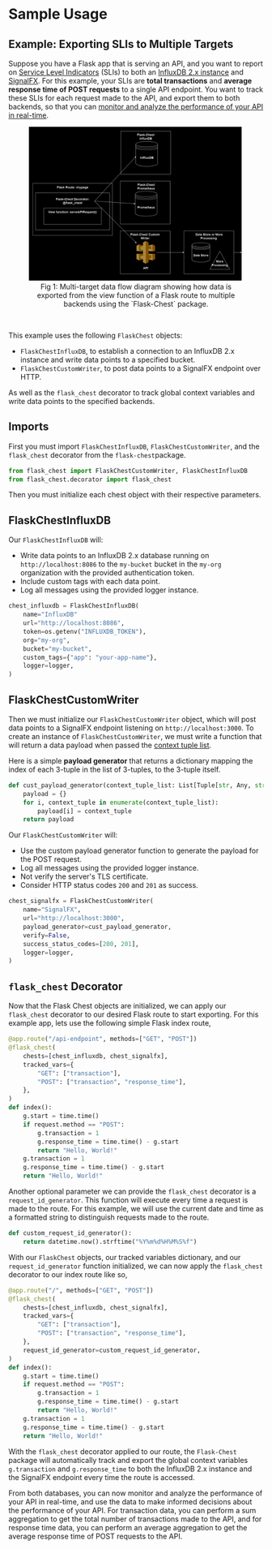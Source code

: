 <!-- Import custom.css -->
<link rel="stylesheet" type="text/css" href="_static/custom.css">

# Sample Usage

## Example: Exporting SLIs to Multiple Targets
Suppose you have a Flask app that is serving an API, and you want to report on [Service Level Indicators](https://sre.google/sre-book/service-level-objectives/) (SLIs) to both an <u>InfluxDB 2.x instance</u> and <u>[SignalFX](https://www.splunk.com/en_us/about-splunk/acquisitions/signalfx.html)</u>. For this example, your SLIs are <b>total transactions</b> and <b>average response time of POST requests</b> to a single API endpoint. You want to track these SLIs for each request made to the API, and export them to both backends, so that you can <u>monitor and analyze the performance of your API in real-time</u>.<br>

<center>
<figure>
<img src="_static/flask_chest_simple_diagram.png" style="width:600px;"/>
<figcaption>Fig 1: Multi-target data flow diagram showing how data is exported from the view function of a Flask route to multiple backends using the `Flask-Chest` package.</figcaption>
</figure>
</center><br>

This example uses the following `FlaskChest` objects:
- `FlaskChestInfluxDB`, to establish a connection to an InfluxDB 2.x instance and write data points to a specified bucket.
- `FlaskChestCustomWriter`, to post data points to a SignalFX endpoint over HTTP.

As well as the `flask_chest` decorator to track global context variables and write data points to the specified backends.

## Imports
First you must import `FlaskChestInfluxDB`, `FlaskChestCustomWriter`, and the `flask_chest` decorator from the `flask-chest`package.

```python
from flask_chest import FlaskChestCustomWriter, FlaskChestInfluxDB
from flask_chest.decorator import flask_chest
```

Then you must initialize each chest object with their respective parameters.

## FlaskChestInfluxDB
Our `FlaskChestInfluxDB` will:
- Write data points to an InfluxDB 2.x database running on `http://localhost:8086` to the `my-bucket` bucket in the `my-org` organization with the provided authentication token.
- Include custom tags with each data point.
- Log all messages using the provided logger instance.

```python
chest_influxdb = FlaskChestInfluxDB(
    name="InfluxDB"
    url="http://localhost:8086",
    token=os.getenv("INFLUXDB_TOKEN"),
    org="my-org",
    bucket="my-bucket",
    custom_tags={"app": "your-app-name"},
    logger=logger,
)
```
## FlaskChestCustomWriter
Then we must initialize our `FlaskChestCustomWriter` object, which will post data points to a SignalFX endpoint listening on `http://localhost:3000`. To create an instance of `FlaskChestCustomWriter`, we must write a function that will return a data payload when passed the [context tuple list](interfaces.md#payload-generator-function).

Here is a simple <b>payload generator</b> that returns a dictionary mapping the index of each 3-tuple in the list of 3-tuples, to the 3-tuple itself.
```python
def cust_payload_generator(context_tuple_list: List[Tuple[str, Any, str]]):
    payload = {}
    for i, context_tuple in enumerate(context_tuple_list):
        payload[i] = context_tuple
    return payload
```

Our `FlaskChestCustomWriter` will:
- Use the custom payload generator function to generate the payload for the POST request.
- Log all messages using the provided logger instance.
- Not verify the server's TLS certificate.
- Consider HTTP status codes `200` and `201` as success.

```python
chest_signalfx = FlaskChestCustomWriter(
    name="SignalFX",
    url="http://localhost:3000",
    payload_generator=cust_payload_generator,
    verify=False,
    success_status_codes=[200, 201],
    logger=logger,
)
```

## `flask_chest` Decorator
Now that the Flask Chest objects are initialized, we can apply our `flask_chest` decorator to our desired Flask route to start exporting. For this example app, lets use the following simple Flask index route,

```python
@app.route("/api-endpoint", methods=["GET", "POST"])
@flask_chest(
    chests=[chest_influxdb, chest_signalfx],
    tracked_vars={
        "GET": ["transaction"],
        "POST": ["transaction", "response_time"],
    },
)
def index():
    g.start = time.time()
    if request.method == "POST":
        g.transaction = 1
        g.response_time = time.time() - g.start
        return "Hello, World!"
    g.transaction = 1
    g.response_time = time.time() - g.start
    return "Hello, World!"
```

Another optional parameter we can provide the `flask_chest` decorator is a `request_id_generator`. This function will execute every time a request is made to the route. For this example, we will use the current date and time as a formatted string to distinguish requests made to the route.

```python
def custom_request_id_generator():
    return datetime.now().strftime("%Y%m%d%H%M%S%f")
```

With our `FlaskChest` objects, our tracked variables dictionary, and our `request_id_generator` function initialized, we can now apply the `flask_chest` decorator to our index route like so,

```python
@app.route("/", methods=["GET", "POST"])
@flask_chest(
    chests=[chest_influxdb, chest_signalfx],
    tracked_vars={
        "GET": ["transaction"],
        "POST": ["transaction", "response_time"],
    },
    request_id_generator=custom_request_id_generator,
)
def index():
    g.start = time.time()
    if request.method == "POST":
        g.transaction = 1
        g.response_time = time.time() - g.start
        return "Hello, World!"
    g.transaction = 1
    g.response_time = time.time() - g.start
    return "Hello, World!"
```

With the `flask_chest` decorator applied to our route, the `Flask-Chest` package will automatically track and export the global context variables `g.transaction` and `g.response_time` to both the InfluxDB 2.x instance and the SignalFX endpoint every time the route is accessed.

From both databases, you can now monitor and analyze the performance of your API in real-time, and use the data to make informed decisions about the performance of your API. For transaction data, you can perform a sum aggregation to get the total number of transactions made to the API, and for response time data, you can perform an average aggregation to get the average response time of POST requests to the API.